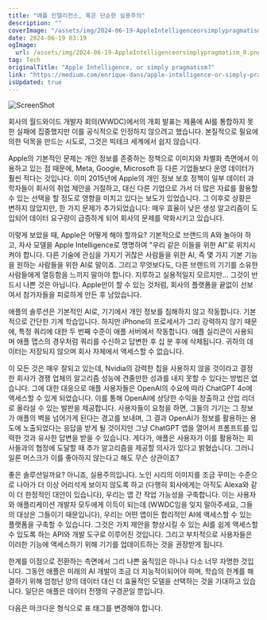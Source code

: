 ```yaml
---
title: "애플 인텔리전스, 혹은 단순한 실용주의"
description: ""
coverImage: "/assets/img/2024-06-19-AppleIntelligenceorsimplypragmatism_0.png"
date: 2024-06-19 03:19
ogImage:
  url: /assets/img/2024-06-19-AppleIntelligenceorsimplypragmatism_0.png
tag: Tech
originalTitle: "Apple Intelligence, or simply pragmatism?"
link: "https://medium.com/enrique-dans/apple-intelligence-or-simply-pragmatism-2c287a454874"
isUpdated: true
---
```


![ScreenShot](/assets/img/2024-06-19-AppleIntelligenceorsimplypragmatism_0.png)

회사의 월드와이드 개발자 회의(WWDC)에서의 개회 발표는 제품에 AI를 통합하지 못한 실패에 집중했지만 이를 공식적으로 인정하지 않으려고 했습니다. 본질적으로 필요에 의한 덕목을 만드는 시도로, 그것은 빅테크 세계에서 쉽지 않습니다.

Apple의 기본적인 문제는 개인 정보를 존중하는 정책으로 이미지와 차별화 측면에서 이용하고 있는 점 때문에, Meta, Google, Microsoft 등 다른 기업들보다 운영 데이터가 훨씬 적다는 것입니다. 이미 2015년에 Apple의 개인 정보 보호 정책이 일부 데이터 과학자들이 회사의 취업 제안을 거절하고, 대신 다른 기업으로 가서 더 많은 자료를 활용할 수 있는 선택을 할 정도로 영향을 미치고 있다는 보도가 있었습니다. 그 이후로 상황은 변하지 않았지만, 한 가지 문제가 추가되었습니다: 매우 효율이 낮은 생성 알고리즘이 도입되어 데이터 요구량이 급증하게 되어 회사의 문제를 악화시키고 있습니다.

이렇게 보았을 때, Apple은 어떻게 해야 할까요? 기본적으로 브랜드의 A와 놀아야 하고, 자사 모델을 Apple Intelligence로 명명하여 "우리 같은 이들을 위한 AI"로 위치시켜야 합니다. 다른 기술에 관심을 가지기 귀찮은 사람들을 위한 AI, 즉 몇 가지 기본 기능을 원하는 사람들을 위한 AI로 말이죠. 그리고 무엇보다도, 다른 브랜드의 기기를 소유한 사람들에게 열등함을 느끼지 말아야 합니다. 지루하고 실용적일지 모르지만... 그것이 반드시 나쁜 것은 아닙니다. Apple만이 할 수 있는 것처럼, 회사의 플랫폼을 끝없이 선보여서 참가자들을 피로하게 만든 후 남았습니다.

<!-- cozy-coder - 수평 -->

<ins class="adsbygoogle"
     style="display:block"
     data-ad-client="ca-pub-4877378276818686"
     data-ad-slot="1107185301"
     data-ad-format="auto"
     data-full-width-responsive="true"></ins>

<script>
     (adsbygoogle = window.adsbygoogle || []).push({});
</script>

애플의 솔루션은 기본적인 AI로, 기기에서 개인 정보를 침해하지 않고 작동합니다. 기본적으로 간단한 기계 학습입니다. 하지만 iPhone의 프로세서가 그리 강력하지 않기 때문에, 특정 쿼리에 대한 두 번째 수준이 애플 서버에서 작동합니다. 애플 실리콘이 사용되며 애플 맵스의 경우처럼 쿼리를 수신하고 답변한 후 십 분 후에 삭제됩니다. 귀하의 데이터는 저장되지 않으며 회사 자체에서 액세스할 수 없습니다.

이 모든 것은 매우 잘되고 있는데, Nvidia의 강력한 칩을 사용하지 않을 것이라고 결정한 회사가 경쟁 업체의 알고리즘 성능에 견줄만한 성과를 내지 못할 수 있다는 방법은 없습니다. 그에 대한 대응으로 애플 사용자들은 OpenAI의 수요에 따라 ChatGPT 4o에 액세스할 수 있게 되었습니다. 이를 통해 OpenAI에 상당한 수익을 창출하고 산업 리더로 올라설 수 있는 발판을 제공합니다. 사용자들이 요청을 하면, 그들의 기기는 그 정보가 애플의 벽을 넘어가게 된다는 경고를 보내며, 그 결과 OpenAI가 정보를 활용하는 용도에 노출되었다는 응답을 받게 될 것이지만 그냥 ChatGPT 앱을 열어서 프롬프트를 입력한 것과 유사한 답변을 받을 수 있습니다. 게다가, 애플은 사용자가 이를 활용하는 회사들과의 협정에 도달할 때 추가 알고리즘을 제공할 의사가 있다고 밝혔습니다. 그러니 일론 머스크가 이를 좋아하지 않는다고 해도 무슨 상관이죠?

좋은 솔루션일까요? 아니죠, 실용주의입니다. 노인 시리의 이미지를 조금 꾸미는 수준으로 나아가 더 이상 어리석게 보이지 않도록 하고 (다행히 회사에게는 아직도 Alexa와 같이 더 한정적인 대안이 있습니다), 우리는 앱 간 작업 가능성을 구축합니다. 이는 사용자와 애플리케이션 개발자 모두에게 이득이 되는데 (WWDC임을 잊지 말아주세요, 그들의 대상은 그들이기 때문입니다), 우리는 어떤 앱이든 합리적인 AI에 액세스할 수 있는 플랫폼을 구축할 수 있습니다. 그것은 가치 제안을 향상시킬 수 있는 AI를 쉽게 액세스할 수 있도록 하는 API와 개발 도구로 이루어진 것입니다. 그리고 부차적으로 사용자들은 이러한 기능에 액세스하기 위해 기기를 업데이트하는 것을 권장받게 됩니다.

한계를 이점으로 전환하는 측면에서 그리 나쁜 움직임은 아니나 다소 너무 자명한 것입니다. 그동안 애플은 미래의 AI 개발이 조금 더 지능적이되어야 하며, 학습의 한계를 해결하기 위해 엄청난 양의 데이터 대신 더 효율적인 모델을 선택하는 것을 기대하고 있습니다. 일단은 애플은 데이터 전쟁의 구경꾼일 뿐입니다.

<!-- cozy-coder - 수평 -->

<ins class="adsbygoogle"
     style="display:block"
     data-ad-client="ca-pub-4877378276818686"
     data-ad-slot="1107185301"
     data-ad-format="auto"
     data-full-width-responsive="true"></ins>

<script>
     (adsbygoogle = window.adsbygoogle || []).push({});
</script>

다음은 마크다운 형식으로 표 태그를 변경해야 합니다.
